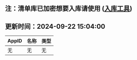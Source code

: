 ## 注：清单库已加密想要入库请使用 ([入库工具](https://github.com/BlankTMing/ManifestAutoUpdate/releases))

## 更新时间：2024-09-22 15:04:00
| AppID | 名称 | 类型  |
| :-------------------- | :----------------------------- | :----------- |
| 无 | 无 | 无 |
